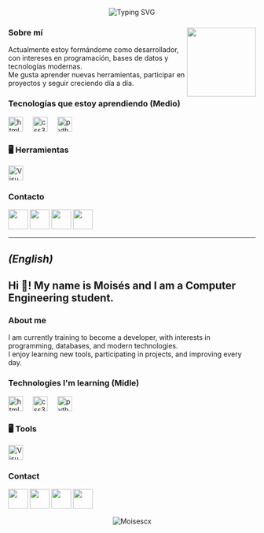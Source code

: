 <p align="center">
  <img src="https://readme-typing-svg.herokuapp.com?color=6A5ACD&size=24&center=true&vCenter=true&lines=¡Hola!+Soy+Moisés+Marín+Avalos;Estudiante+de+Ingeniería+en+Informática;Apasionado+por+la+tecnología+y+el+aprendizaje" alt="Typing SVG" />
</p>

###

<img align="right" height="140" src="https://steamuserimages-a.akamaihd.net/ugc/2478742102074892818/44C773869DD0E61F9A423D03FB4DFE1A4F33A1FA/?imw=128&imh=128&ima=fit&impolicy=Letterbox&imcolor=%23000000&letterbox=true.gif"  />

###

### Sobre mí
Actualmente estoy formándome como desarrollador, con intereses en programación, bases de datos y tecnologías modernas.  
Me gusta aprender nuevas herramientas, participar en proyectos y seguir creciendo día a día.

###

### Tecnologías que estoy aprendiendo (Medio)

<div align="left">
  <img src="https://cdn.jsdelivr.net/gh/devicons/devicon/icons/html5/html5-original.svg" height="30" alt="html5 logo" />
  <img width="12" />
  <img src="https://cdn.jsdelivr.net/gh/devicons/devicon/icons/css3/css3-original.svg" height="30" alt="css3 logo" />
  <img width="12" />
  <img src="https://cdn.jsdelivr.net/gh/devicons/devicon/icons/python/python-original.svg" height="30" alt="python logo" />
  <img width="12" />
</div>

### 🖥️ Herramientas

<div align="left">
  <img src="https://cdn.jsdelivr.net/gh/devicons/devicon/icons/visualstudio/visualstudio-plain.svg" height="30" alt="Visual Studio" />
</div>

###

### Contacto

<p align="left">
  <a href="https://www.instagram.com/moisecx_/" target="blank"><img src="https://img.icons8.com/fluency/48/000000/instagram-new.png" width="40" /></a>
  <a href="https://discordapp.com/users/1093246813135454299" target="blank"><img src="https://img.icons8.com/fluency/48/000000/discord-logo.png" width="40" /></a>
  <a href="mailto:moisesmarinavalos16@gmail.com" target="blank"><img src="https://img.icons8.com/fluency/48/000000/gmail-new.png" width="40" /></a>
  <a href="https://www.linkedin.com/in/moises-marín-avalos-2b677327a/" target="blank"><img src="https://img.icons8.com/fluency/48/000000/linkedin.png" width="40" /></a>
</p>

---

## *(English)*

<h2 align="left">Hi 👋! My name is Moisés and I am a Computer Engineering student.</h2>

### About me
I am currently training to become a developer, with interests in programming, databases, and modern technologies.  
I enjoy learning new tools, participating in projects, and improving every day.

### Technologies I'm learning (Midle)

<div align="left">
  <img src="https://cdn.jsdelivr.net/gh/devicons/devicon/icons/html5/html5-original.svg" height="30" alt="html5 logo" />
  <img width="12" />
  <img src="https://cdn.jsdelivr.net/gh/devicons/devicon/icons/css3/css3-original.svg" height="30" alt="css3 logo" />
  <img width="12" />
  <img src="https://cdn.jsdelivr.net/gh/devicons/devicon/icons/python/python-original.svg" height="30" alt="python logo" />
  <img width="12" />
</div>

### 🖥️ Tools

<div align="left">
  <img src="https://cdn.jsdelivr.net/gh/devicons/devicon/icons/visualstudio/visualstudio-plain.svg" height="30" alt="Visual Studio" />
</div>

### Contact

<p align="left">
  <a href="https://www.instagram.com/moisecx_/" target="blank"><img src="https://img.icons8.com/fluency/48/000000/instagram-new.png" width="40" /></a>
  <a href="https://discordapp.com/users/1093246813135454299" target="blank"><img src="https://img.icons8.com/fluency/48/000000/discord-logo.png" width="40" /></a>
  <a href="mailto:moisesmarinavalos16@gmail.com" target="blank"><img src="https://img.icons8.com/fluency/48/000000/gmail-new.png" width="40" /></a>
  <a href="https://www.linkedin.com/in/moises-marín-avalos-2b677327a/" target="blank"><img src="https://img.icons8.com/fluency/48/000000/linkedin.png" width="40" /></a>
</p>

<p align="center">
  <img src="https://komarev.com/ghpvc/?username=Moisescx&label=Profile+views&color=6A5ACD&style=flat" alt="Moisescx" />
</p>


###
<!---
Moisescx/Moisescx is a ✨ special ✨ repository because its `README.md` (this file) appears on your GitHub profile.
You can click the Preview link to take a look at your changes.
--->
